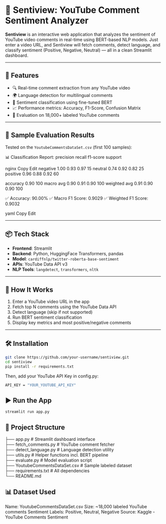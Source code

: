 # 🎯 Sentiview: YouTube Comment Sentiment Analyzer

**Sentiview** is an interactive web application that analyzes the sentiment of YouTube video comments in real-time using BERT-based NLP models. Just enter a video URL, and Sentiview will fetch comments, detect language, and classify sentiment (Positive, Negative, Neutral) — all in a clean Streamlit dashboard.

---

## 🚀 Features

- 🔍 Real-time comment extraction from any YouTube video  
- 🌍 Language detection for multilingual comments  
- 🤖 Sentiment classification using fine-tuned BERT  
- 📈 Performance metrics: Accuracy, F1-Score, Confusion Matrix  
- 🧠 Evaluation on 18,000+ labeled YouTube comments  

---

## 🧪 Sample Evaluation Results

Tested on the `YoutubeCommentsDataSet.csv` (first 100 samples):

📊 Classification Report:
precision recall f1-score support

nginx
Copy
Edit
negative       1.00      0.93      0.97        15
 neutral       0.74      0.92      0.82        25
positive       0.96      0.88      0.92        60

accuracy                           0.90       100
macro avg 0.90 0.91 0.90 100
weighted avg 0.91 0.90 0.90 100

✅ Accuracy: 90.00%
✅ Macro F1 Score: 0.9029
✅ Weighted F1 Score: 0.9032

yaml
Copy
Edit

---

## 📦 Tech Stack

- **Frontend**: Streamlit  
- **Backend**: Python, HuggingFace Transformers, pandas  
- **Model**: `cardiffnlp/twitter-roberta-base-sentiment`  
- **APIs**: YouTube Data API v3  
- **NLP Tools**: `langdetect`, `transformers`, `nltk`  

---

## 🔧 How It Works

1. Enter a YouTube video URL in the app  
2. Fetch top N comments using the YouTube Data API  
3. Detect language (skip if not supported)  
4. Run BERT sentiment classification  
5. Display key metrics and most positive/negative comments  

---

## 🛠️ Installation

```bash
git clone https://github.com/your-username/sentiview.git
cd sentiview
pip install -r requirements.txt
```
Then, add your YouTube API Key in config.py:
```bash
API_KEY = "YOUR_YOUTUBE_API_KEY"
```
## ▶️ Run the App
```bash
streamlit run app.py
```
## 📁 Project Structure

├── app.py                      # Streamlit dashboard interface  
├── fetch_comments.py          # YouTube comment fetcher  
├── detect_language.py         # Language detection utility  
├── utils.py                   # Helper functions incl. BERT pipeline  
├── evaluate.py                # Model evaluation script  
├── YoutubeCommentsDataSet.csv  # Sample labeled dataset  
├── requirements.txt           # All dependencies  
└── README.md
## 📊 Dataset Used
Name: YoutubeCommentsDataSet.csv
Size: ~18,000 labeled YouTube comments
Sentiment Labels: Positive, Neutral, Negative
Source: Kaggle - YouTube Comments Sentiment

